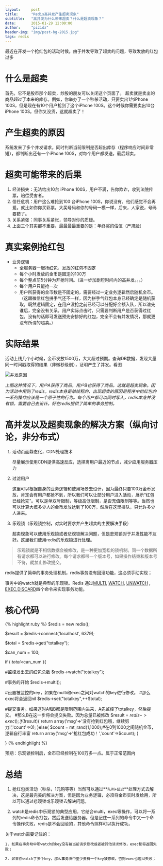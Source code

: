 ```yaml
---
layout:     post
title:      "Redis高并发产生超卖现象"
subtitle:   "高并发为什么带来超卖？什么是超卖现象？"
date:       2015-01-29 12:00:00
author:     "pizida"
header-img: "img/post-bg-2015.jpg"
tags: redis
---
```




最近在开发一个抢红包的活动时候，由于并发导致了超卖的问题，导致发放的红包过多

# 什么是超卖

首先，它不是股市那个超卖，炒股的朋友可以关闭这个页面了。
超卖就是卖出的商品超过了本来的库存。例如，你举办了一个秒杀活动，只要卖出1台iPhone 100S，但是现在有10个用户抢到了这个iPhone 100S。这个时候你需要卖出10台iPhone 100S。但你又没货，这就超卖了！

# 产生超卖的原因

系统发来了多个并发请求，同时判断当前限制是否超出库存（程序响应时间非常短），都判断出还有一个iPhone 100S，对每个用户都发送，最后超卖。

# 超卖可能带来的后果

1. 经济损失：无法给出10台 iPhone 100S，用户不满，告你欺诈，收到法院传票，赔偿受害者。
2. 信任危机：用户这么难抢到100 台iPhone 100S，你说没有，他们感觉不会再爱。就比如你你买彩票，大奖号码和你的号码一模一样，后来，人家说，号码要错了。
3. 关系紧张：同事关系紧张，领导对你的质疑。
4. 上面三个其实都不重要，最最最最重要的是：年终奖的估值（严肃脸）  

# 真实案例抢红包

* 业务逻辑
	+ 全服务器一起抢红包，发放的红包不固定	
	+ 每个小时发放的金币是固定的100万
	+ 每个整点前5分钟为开抢时间。（进一步加剧短时间内的高并发。。。）
	+ 每个用户只能抢一次
	+ 用户所获得的金币数是不固定的，需要经过一定业务逻辑然后随机金币。（这跟微信红包拼手气还不一样，因为拼手气红包本身已经确定是随机获取，既然逻辑固定，在用户没抢之前已经可以分配好金额入队，所以谁先谁后，完全没有关系。用户实际点击时，只需要判断用户是否获得过红包，没有的话即可发送预先安排好的红包，完全不会有并发情况，那就更没有所谓的超卖。）

# 实际结果

活动上线几个小时候，金币发放1500万，大大超过预期。查询DB数据，发现大量同一时间戳取得的结果（非微秒级别），证明产生了并发。看图

![并发原因](http://7xqfiw.com1.z0.glb.clouddn.com/04140013_NzXS.jpg)

*上图这种情况下，用户A获得了商品，用户B也获得了商品，这就是超卖现象。因为活动中用到了redis，redis本身是单线程的，出现超卖的原因是程序中抢红包的一系列操作应该是一个原子性的行为。每个用户都可以同时写入，redis本身并没有锁，需要自己去设计。好在redis提供了简单的事务控制。*

# 高并发以及超卖现象的解决方案（纵向讨论，非分布式）

1. 活动页面静态化，CDN处理技术
  
	尽量展示使用CDN提供高速反应，选择离用户最近的节点，减少应用服务器压力

2. 过滤用户
	
	这里可以根据自身的业务逻辑和使用场景去设计，因为最终只要100万金币发放，肯定会有用户都抢不到，所以我们可以让部分用户进入活动，展示“红包已经抢完”。可以是单双号限制，等级高低限制，是否充值限制等等。当然也可以计算大概多少人的金币发放达到了100万，然后在这里排队，只允许多少人进来。

3. 乐观锁（乐观锁控制，对实时要求并产生超卖的主要解决手段）

	超卖现象可以使用乐观锁或者悲观锁解决问题，但是悲观锁对于并发性能不友好。这里我们使用redis的乐观锁进行处理。

>乐观锁就是不相信数据会被修改，是一种更加宽松的锁机制。同一个数据所有请求都可以进行修改。每个请求都带一个版本号，如果操作结束和版本号不符，就禁止修改提交。

redis提供了简单的事务处理机制，redis事务没有回滚功能，这必须手动实现； 

事务中的watch就是典型的乐观锁。Redis 通过[MULTI](http://redisdoc.com/transaction/multi.html), [WATCH](http://redisdoc.com/transaction/watch.html), [UNWATCH](http://redisdoc.com/transaction/unwatch.html) , [EXEC](http://redisdoc.com/transaction/exec.html),[DISCARD](http://redisdoc.com/transaction/discard.html)四个命令来实现事务功能。

# 核心代码
 {% highlight ruby %}
 $redis = new redis();

 $result = $redis->connect('localhost', 6379);

 $total = $redis->get("totalkey");

 $can_num = 100;

 if ( $total <$can_num ){ 

  #监控发出去的红包总数  $redis->watch("totalkey");

  #事务的开始
  $redis->multi();

  #设置被监控的key，如果在multi和exec之间对watch的key进行修改，
  #那么exec将会返回nil
  $redis->set("totalkey",++$total);

  #提交事务。如果这时A和B都是限制范围内进来，A先监控了totalkey，然后提交。
  #那么B在这一步将会提交失败。因为总量已被修改
  $result = $redis->exec();
  if (!$result){
    return array('msg'=>'没有抢到红包哦，继续努力!','count'=>0);
  }else{
    $count = mt_rand(1,1000);#在0到1000之间随机金币，逻辑自行丰富
    return array('msg'=>'抢红包成功！','count'=>$count);
  }

}
{% endhighlight %}

预期：乐观锁控制后，金币已经控制在100万多一点。属于正常范围内

# 总结
1. 抢红包类活动（秒杀，1元购等等）当然可以通过**`队列+延迟`**处理方式去解决，这是最完美的解决方案，但是因为业务逻辑，必须将金币实时发给用，所以可以通过悲观锁或乐观锁去解决问题。

2. watch是redis中乐观锁的典型应用，它结合multi，exec等操作，可以将一系列的redis命令打包，然后发送给服务器。但是记住一系列的命令中又一个命令操作失败，redis是不会回滚的，其他命令照样可以执行成功。

关于watch需要记住的：

	1. 如果在事务块中所watch的key没有被当前请求修改或者被其他请求修改，exec都将返回失败；

	2. 如果你watch了多个key，那么事务块中至少要有一个key被修改，否则exec也返回失败；

